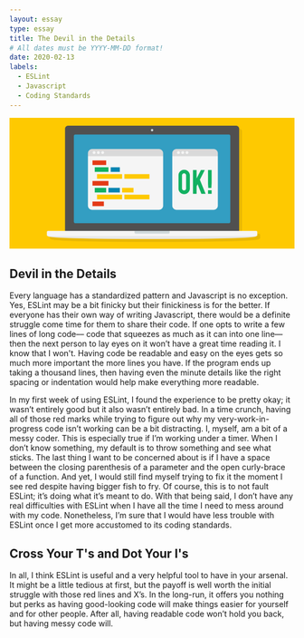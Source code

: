 ```yaml
---
layout: essay
type: essay
title: The Devil in the Details
# All dates must be YYYY-MM-DD format!
date: 2020-02-13
labels:
  - ESLint
  - Javascript
  - Coding Standards
---
```


<img class="ui image" src="/images/code-standard.png">

## Devil in the Details
Every language has a standardized pattern and Javascript is no exception. Yes, ESLint may be a bit finicky but their finickiness is for the better. If everyone has their own way of writing Javascript, there would be a definite struggle come time for them to share their code. If one opts to write a few lines of long code–– code that squeezes as much as it can into one line––then the next person to lay eyes on it won’t have a great time reading it. I know that I won't. Having code be readable and easy on the eyes gets so much more important the more lines you have. If the program ends up taking a thousand lines, then having even the minute details like the right spacing or indentation would help make everything more readable. 

In my first week of using ESLint, I found the experience to be pretty okay; it wasn’t entirely good but it also wasn’t entirely bad. In a time crunch, having all of those red marks while trying to figure out why my very-work-in-progress code isn’t working can be a bit distracting. I, myself, am a bit of a messy coder. This is especially true if I’m working under a timer. When I don’t know something, my default is to throw something and see what sticks. The last thing I want to be concerned about is if I have a space between the closing parenthesis of a parameter and the open curly-brace of a function. And yet, I would still find myself trying to fix it the moment I see red despite having bigger fish to fry. Of course, this is to not fault ESLint; it’s doing what it’s meant to do. With that being said, I don’t have any real difficulties with ESLint when I have all the time I need to mess around with my code. Nonetheless, I’m sure that I would have less trouble with ESLint once I get more accustomed to its coding standards.

## Cross Your T's and Dot Your I's
In all, I think ESLint is useful and a very helpful tool to have in your arsenal. It might be a little tedious at first, but the payoff is well worth the initial struggle with those red lines and X’s. In the long-run, it offers you nothing but perks as having good-looking code will make things easier for yourself and for other people. After all, having readable code won’t hold you back, but having messy code will. 


